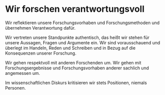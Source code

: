 ﻿<!---
   NAME - The NAME of this project is:
ethos

  FILE - The FILENAME of the current file is:
/v6a1.md

  CREATION - This project was CREATED on:
2017-01-28-16:15:00 UTC

  MODIFICATION - This project was last MODIFIED on:
2017-01-28-16:15:00 UTC

  VERSION - The current VERSION of this project is:
<git-commit-hash>-2017-01-28-16:15:00 UTC

  CREATOR(S) - This project was CREATED by:
Michael Czechowski, Martin Maga

  CONTACT - You can CONTACT the creator(s) or developer(s) of this project at:
E-Mail: mail@martinmaga.de

  COPYRIGHT - The COPYRIGHT holder of this project is:
COPYRIGHT (c) 2016 Martin Maga

  LICENSE - This project is LICENSED under the following license:
Martin Maga 2016 CC BY-SA 4.0 https://creativecommons.org

  SUBFILE – This is a SUBFILE! For more INFORMATION on this project go to:
/README.md
--->

# Wir forschen verantwortungsvoll

Wir reflektieren unsere Forschungsvorhaben und Forschungsmethoden und übernehmen Verantwortung dafür.

Wir vertreten unsere Standpunkte authentisch, das heißt wir stehen für unsere Aussagen, Fragen und Argumente ein. Wir sind vorausschauend und überlegt im Handeln, Reden und Schreiben und in Bezug auf die Konsequenzen unserer Forschung.

Wir gehen respektvoll mit anderen Forschenden um. Wir gehen mit Forschungsergebnisse und Forschungsvorhaben anderer sachlich und angemessen um.

Im wissenschaftlichen Diskurs kritisieren wir stets Positionen, niemals Personen.
